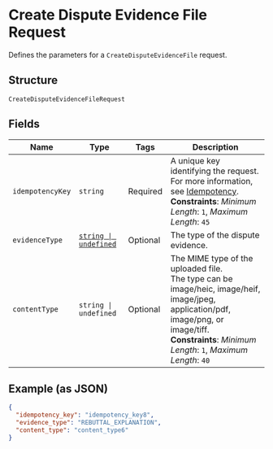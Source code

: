 <!-- Optimized: 2025-10-06 -->
<!-- RPM: 1.6.2.1.1.6.2.1_create-dispute-evidence-file-request_20251006 -->
<!-- Session: E2E RPM DNA Application -->
<!-- AOM: RND (Reggie & Dro) -->
<!-- COI: TECHNOLOGY -->
<!-- RPM: HIGH -->
<!-- ACTION: BUILD -->


# Create Dispute Evidence File Request

Defines the parameters for a `CreateDisputeEvidenceFile` request.

## Structure

`CreateDisputeEvidenceFileRequest`

## Fields

| Name | Type | Tags | Description |
|  --- | --- | --- | --- |
| `idempotencyKey` | `string` | Required | A unique key identifying the request. For more information, see [Idempotency](https://developer.squareup.com/docs/working-with-apis/idempotency).<br>**Constraints**: *Minimum Length*: `1`, *Maximum Length*: `45` |
| `evidenceType` | [`string \| undefined`](../../doc/models/dispute-evidence-type.md) | Optional | The type of the dispute evidence. |
| `contentType` | `string \| undefined` | Optional | The MIME type of the uploaded file.<br>The type can be image/heic, image/heif, image/jpeg, application/pdf, image/png, or image/tiff.<br>**Constraints**: *Minimum Length*: `1`, *Maximum Length*: `40` |

## Example (as JSON)

```json
{
  "idempotency_key": "idempotency_key8",
  "evidence_type": "REBUTTAL_EXPLANATION",
  "content_type": "content_type6"
}
```
